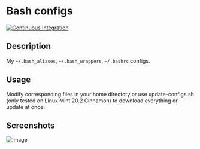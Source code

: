# Bash configs

[![Continuous Integration](https://github.com/Console-Utils/bash-configs/actions/workflows/ci.yml/badge.svg)](https://github.com/Console-Utils/bash-configs/actions/workflows/ci.yml)

## Description

My `~/.bash_aliases`, `~/.bash_wrappers`, `~/.bashrc` configs.

## Usage

Modify corresponding files in your home directoty or use update-configs.sh (only tested on Linux Mint 20.2 Cinnamon) to download everything or update at once.

## Screenshots

![image](https://user-images.githubusercontent.com/42812113/138418468-8dc5ae4d-0c7c-43fd-9107-0f547c447af5.png)
